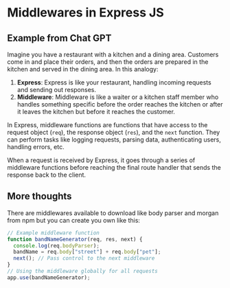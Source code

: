# Middlewares in Express JS

## Example from Chat GPT

Imagine you have a restaurant with a kitchen and a dining area. Customers come in and place their orders, and then the orders are prepared in the kitchen and served in the dining area. In this analogy:

1. **Express**: Express is like your restaurant, handling incoming requests and sending out responses.
2. **Middleware**: Middleware is like a waiter or a kitchen staff member who handles something specific before the order reaches the kitchen or after it leaves the kitchen but before it reaches the customer.

In Express, middleware functions are functions that have access to the request object (`req`), the response object (`res`), and the `next` function. They can perform tasks like logging requests, parsing data, authenticating users, handling errors, etc.

When a request is received by Express, it goes through a series of middleware functions before reaching the final route handler that sends the response back to the client.

## More thoughts

There are middlewares available to download like body parser and morgan from npm but you can create you own like this:

```js
// Example middleware function
function bandNameGenerator(req, res, next) {
  console.log(req.bodyParser);
  bandName = req.body["street"] + req.body["pet"];
  next(); // Pass control to the next middleware
}
// Using the middleware globally for all requests
app.use(bandNameGenerator);
```
